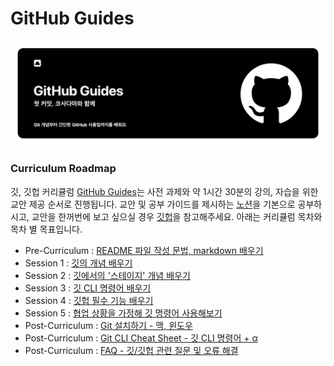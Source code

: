 # GitHub Guides
![banner](./contents/GitHubGuides.png)
### Curriculum Roadmap
깃, 깃헙 커리큘럼 [GitHub Guides](https://cosadama.notion.site/GitHub-Guides-a76970fc7ee0436dbefafee25cef8538)는 사전 과제와 약 1시간 30분의 강의, 자습을 위한 교안 제공 순서로 진행됩니다. 교안 및 공부 가이드를 제시하는 [노션](https://www.notion.so/73a87d1d6fdd4cc48aadaa9def4ffd78)을 기본으로 공부하시고, 교안을 한꺼번에 보고 싶으실 경우 [깃헙](https://github.com/Cosadama/cosadama-2020/tree/master/2021_SUMMER_CAMP/Git:GitHub)을 참고해주세요. 아래는 커리큘럼 목차와 목차 별 목표입니다.
- Pre-Curriculum : [README 파일 작성 문법, markdown 배우기](https://cosadama.notion.site/b1f2d31abeae47e1ae3f49b28abfa897)
- Session 1 : [깃의 개념 배우기](./git.md)
- Session 2 : [깃에서의 '스테이지' 개념 배우기](./stage-concept.md)
- Session 3 : [깃 CLI 명령어 배우기](./git-commands.md)
- Session 4 : [깃헙 필수 기능 배우기](./github-must-know-features.md)
- Session 5 : [협업 상황을 가정해 깃 명령어 사용해보기](./git-situations.md)
- Post-Curriculum : [Git 설치하기 - 맥, 윈도우](./git-install-mac.md)
- Post-Curriculum : [Git CLI Cheat Sheet - 깃 CLI 명령어 + α](https://cosadama.notion.site/Git-Cheat-Sheet-72faa5d1d29b45b88e7dc5eca830debc)
- Post-Curriculum : [FAQ - 깃/깃헙 관련 질문 및 오류 해결](https://cosadama.notion.site/FAQ-Git-GitHub-90f9888bc76740c08d851d9b8eaae4b4)